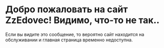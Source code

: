 # Добро пожаловать на сайт ZzEdovec! Видимо, что-то не так..
Если вы видите это сообщение, то вероятно сайт находится на обслуживании и главная страница временно недоступна.
